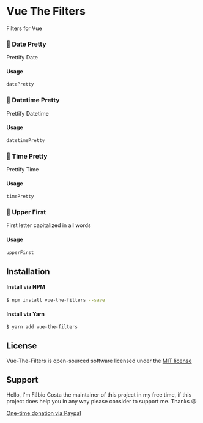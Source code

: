 # Vue The Filters
Filters for Vue

### :bookmark: Date Pretty
Prettify Date

#### Usage
```js
datePretty
```

### :bookmark: Datetime Pretty
Prettify Datetime

#### Usage
```js
datetimePretty
```

### :bookmark: Time Pretty
Prettify Time

#### Usage
```js
timePretty
```

### :bookmark: Upper First
First letter capitalized in all words

#### Usage
```js
upperFirst
```

## Installation

#### Install via NPM
```sh
$ npm install vue-the-filters --save
```

#### Install via Yarn
```sh
$ yarn add vue-the-filters
```

## License
Vue-The-Filters is open-sourced software licensed under the [MIT license](http://opensource.org/licenses/MIT)

## Support
Hello, I'm Fábio Costa the maintainer of this project in my free time, if this project does help you in any way please consider to support me. Thanks :smiley:

[One-time donation via Paypal](https://www.paypal.com/donate?hosted_button_id=LNB6FSZRGZAFW)
